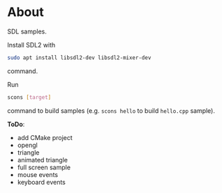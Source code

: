 # About

SDL samples.

Install SDL2 with

```bash
sudo apt install libsdl2-dev libsdl2-mixer-dev
```

command.

Run

```bash
scons [target]
```

command to build samples (e.g. `scons hello` to build `hello.cpp` sample).


**ToDo**:
- add CMake project
- opengl 
- triangle
- animated triangle
- full screen sample
- mouse events
- keyboard events
